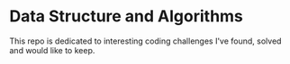 # Data Structure and Algorithms

This repo is dedicated to interesting coding challenges I've found, solved and would like to keep.